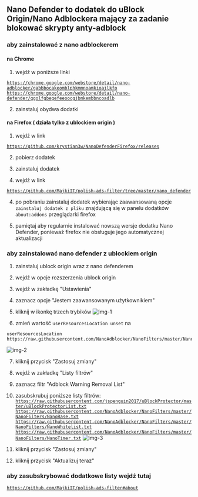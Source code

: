 ## Nano Defender to dodatek do uBlock Origin/Nano Adblockera mający za zadanie blokować skrypty anty-adblock

### aby zainstalować z nano adblockerem

#### na Chrome

1. wejdź w poniższe linki

<code>https://chrome.google.com/webstore/detail/nano-adblocker/gabbbocakeomblphkmmnoamkioajlkfo</code>
<code>https://chrome.google.com/webstore/detail/nano-defender/ggolfgbegefeeoocgjbmkembbncoadlb</code>

2. zainstaluj obydwa dodatki

#### na Firefox ( działa tylko z ublockiem origin )

1. wejdź w link

<code>https://github.com/krystian3w/NanoDefenderFirefox/releases</code>

2. pobierz dodatek

2. zainstaluj dodatek

3. wejdź w link

<code>https://github.com/MajkiIT/polish-ads-filter/tree/master/nano_defender</code>

4. po pobraniu zainstaluj dodatek wybierając zaawansowaną opcje `zainstaluj dodatek z pliku` znajdującą się w panelu dodatków `about:addons` przeglądarki firefox

5. pamiętaj aby regularnie instalować nowszą wersje dodatku Nano Defender, ponieważ firefox nie obsługuje jego automatycznej aktualizacji

### aby zainstalować nano defender z ublockiem origin

1. zainstaluj ublock origin wraz z nano defenderem

2. wejdź w opcje rozszerzenia ublock origin

3. wejdź w zakładkę "Ustawienia"

4. zaznacz opcje "Jestem zaawansowanym użytkownikiem"

5. kliknij w ikonkę trzech trybików
![img-1](https://i.imgur.com/4fOOUO8.png)

6. zmień wartość `userResourcesLocation unset` na 
```
userResourcesLocation https://raw.githubusercontent.com/NanoAdblocker/NanoFilters/master/NanoFilters/NanoResources.txt
```
![img-2](https://i.imgur.com/hoxZwxz.png)

7. kliknij przycisk "Zastosuj zmiany"

8. wejdź w zakładkę "Listy filtrów"

9. zaznacz filtr "Adblock Warning Removal List" 

10. zasubskrubuj poniższe listy filtrów:
<code>https://raw.githubusercontent.com/jspenguin2017/uBlockProtector/master/uBlockProtectorList.txt</code>
<code>https://raw.githubusercontent.com/NanoAdblocker/NanoFilters/master/NanoFilters/NanoBase.txt</code>
<code>https://raw.githubusercontent.com/NanoAdblocker/NanoFilters/master/NanoFilters/NanoWhitelist.txt</code>
<code>https://raw.githubusercontent.com/NanoAdblocker/NanoFilters/master/NanoFilters/NanoTimer.txt</code>
![img-3](https://i.imgur.com/Mni0JPe.png)</details>

11. kliknij przycisk "Zastosuj zmiany"

12. kliknij przycisk "Aktualizuj teraz"

### aby zasubskrybować dodatkowe listy wejdź tutaj

<code>https://github.com/MajkiIT/polish-ads-filter#about</code>
